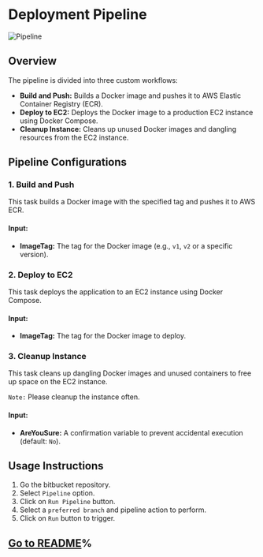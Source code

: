 # Deployment Pipeline

![Pipeline](./pipeline.png)

## Overview
The pipeline is divided into three custom workflows:
- **Build and Push:** Builds a Docker image and pushes it to AWS Elastic Container Registry (ECR).
- **Deploy to EC2:** Deploys the Docker image to a production EC2 instance using Docker Compose.
- **Cleanup Instance:** Cleans up unused Docker images and dangling resources from the EC2 instance.

## Pipeline Configurations

### 1. Build and Push
This task builds a Docker image with the specified tag and pushes it to AWS ECR.

#### Input:
 - **ImageTag:** The tag for the Docker image (e.g., `v1`, `v2` or a specific version).

### 2. Deploy to EC2
This task deploys the application to an EC2 instance using Docker Compose.

#### Input:
 - **ImageTag:** The tag for the Docker image to deploy.

### 3. Cleanup Instance
This task cleans up dangling Docker images and unused containers to free up space on the EC2 instance.

`Note:` Please cleanup the instance often.

#### Input:
 - **AreYouSure:** A confirmation variable to prevent accidental execution (default: `No`).

## Usage Instructions
1. Go the bitbucket repository.
2. Select `Pipeline` option.
3. Click on `Run Pipeline` button.
4. Select a `preferred branch` and pipeline action to perform.
5. Click on `Run` button to trigger.


## [Go to README](./README.md)%  

